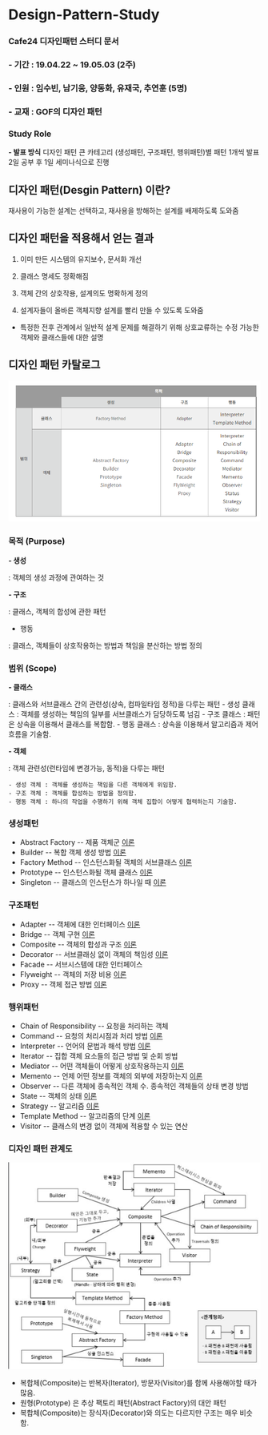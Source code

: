 # Design-Pattern-Study
### Cafe24 디자인패턴 스터디 문서
### - 기간 : 19.04.22 ~ 19.05.03 (2주)
### - 인원 : 임수빈, 남기웅, 양동화, 유재국, 추연훈 (5명)
### - 교재 : GOF의 디자인 패턴
### Study Role
  __- 발표 방식__
   디자인 패턴 큰 카테고리 (생성패턴, 구조패턴, 행위패턴)별 패턴 1개씩 발표 
   2일 공부 후 1일 세미나식으로 진행
   
## 디자인 패턴(Desgin Pattern) 이란?
재사용이 가능한 설계는 선택하고, 재사용을 방해하는 설계를 배제하도록 도와줌   

## 디자인 패턴을 적용해서 얻는 결과
1. 이미 만든 시스템의 유지보수, 문서화 개선

2. 클래스 명세도 정확해짐

3. 객체 간의 상호작용, 설계의도 명확하게 정의

4. 설계자들이 올바른 객체지향 설계를 빨리 만들 수 있도록 도와줌

* 특정한 전후 관계에서 일반적 설계 문제를 해결하기 위해 상호교류하는 수정 가능한 
  객체와 클래스들에 대한 설명
  
## 디자인 패턴 카탈로그
![Design-Pattern Diagram](./src/img/designpattern1.PNG)
### 목적 (Purpose)

__- 생성__

: 객체의 생성 과정에 관여하는 것

 __- 구조__

: 클래스, 객체의 합성에 관한 패턴

- 행동

: 클래스, 객체들이 상호작용하는 방법과 책임을 분산하는 방법 정의

### 범위 (Scope)

__- 클래스__

: 클래스와 서브클래스 간의 관련성(상속, 컴파일타임 정적)을 다루는 패턴
	- 생성 클래스 : 객체를 생성하는 책임의 일부를 서브클래스가 담당하도록 넘김
	- 구조 클래스 : 패턴은 상속을 이용해서 클래스를 복합함.
	- 행동 클래스 : 상속을 이용해서 알고리즘과 제어 흐름을 기술함.

__- 객체__

: 객체 관련성(런타임에 변경가능, 동적)을 다루는 패턴

	- 생성 객체 : 객체를 생성하는 책임을 다른 객체에게 위임함.
	- 구조 객체 : 객체를 합성하는 방법을 정의함.
	- 행동 객체 : 하나의 작업을 수행하기 위해 객체 집합이 어떻게 협력하는지 기술함.
### 생성패턴
 - Abstract Factory -- 제품 객체군 [이론](https://github.com/Soobinnn/Design-Pattern-Study/blob/master/src/abstractFactory/README.md)
 - Builder -- 복합 객체 생성 방법  [이론](http://naver.me/xaFu59WW)
 - Factory Method -- 인스턴스화될 객체의 서브클래스 [이론](https://github.com/Soobinnn/Design-Pattern-Study/blob/master/src/factoryMethod/README.md)
 - Prototype -- 인스턴스화될 객체 클래스 [이론](https://blog.naver.com/new_jae_guk/221521427632)
 - Singleton -- 클래스의 인스턴스가 하나일 때 [이론](https://develop-im.tistory.com/45) 

### 구조패턴
 - Adapter -- 객체에 대한 인터페이스 [이론](https://github.com/Soobinnn/Design-Pattern-Study/blob/master/src/adapter/Adapter.md)
 - Bridge -- 객체 구현 [이론](<https://github.com/Soobinnn/Design-Pattern-Study/blob/master/src/bridge/README.md>)
 - Composite -- 객체의 합성과 구조 [이론](https://blog.naver.com/new_jae_guk/221525577141)
 - Decorator -- 서브클래싱 없이 객체의 책임성 [이론](https://github.com/Soobinnn/Design-Pattern-Study/blob/master/src/decorator/README.md)
 - Facade -- 서브시스템에 대한 인터페이스
 - Flyweight -- 객체의 저장 비용 [이론](https://github.com/Soobinnn/Design-Pattern-Study/blob/master/src/flyweight/README.md)
 - Proxy -- 객체 접근 방법 [이론](https://github.com/Soobinnn/Design-Pattern-Study/blob/master/src/proxy/README.md)

### 행위패턴
 - Chain of Responsibility -- 요청을 처리하는 객체
 - Command -- 요청의 처리시점과 처리 방법 [이론](https://github.com/Soobinnn/Design-Pattern-Study/tree/master/src/command/README.md)
 - Interpreter -- 언어의 문법과 해석 방법 [이론](https://blog.naver.com/new_jae_guk/221528121772)
 - Iterator -- 집합 객체 요소들의 접근 방법 및 순회 방법
 - Mediator -- 어떤 객체들이 어떻게 상호작용하는지 [이론](https://github.com/Soobinnn/Design-Pattern-Study/blob/master/src/mediator/Mediator.md)
 - Memento -- 언제 어떤 정보를 객체의 외부에 저장하는지 [이론](https://github.com/Soobinnn/Design-Pattern-Study/blob/master/src/memento/README.md)
 - Observer -- 다른 객체에 종속적인 객체 수. 종속적인 객체들의 상태 변경 방법
 - State -- 객체의 상태 [이론](https://github.com/Soobinnn/Design-Pattern-Study/blob/master/src/state/README.md)
 - Strategy -- 알고리즘 [이론](https://github.com/Soobinnn/Design-Pattern-Study/blob/master/src/strategy/README.md)
 - Template Method -- 알고리즘의 단계 [이론](https://github.com/Soobinnn/Design-Pattern-Study/blob/master/src/templateMethod/README.md)
 - Visitor -- 클래스의 변경 없이 객체에 적용할 수 있는 연산

### 디자인 패턴 관계도
![Design-Pattern Relation](./src/img/designpattern2.PNG)

* 복합체(Composite)는 반복자(Iterator), 방문자(Visitor)를 함께 사용해야할 때가 많음.
* 원형(Prototype)  은 추상 팩토리 패턴(Abstract Factory)의 대안 패턴
* 복합체(Composite)는 장식자(Decorator)와 의도는 다르지만 구조는 매우 비슷함.
